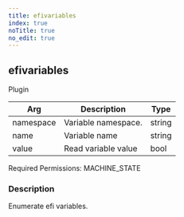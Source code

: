 ```yaml
---
title: efivariables
index: true
noTitle: true
no_edit: true
---
```




<div class="vql_item"></div>


## efivariables
<span class='vql_type label label-warning pull-right page-header'>Plugin</span>



<div class="vqlargs"></div>

Arg | Description | Type
----|-------------|-----
namespace|Variable namespace.|string
name|Variable name|string
value|Read variable value|bool

Required Permissions: 
<span class="linkcolour label label-success">MACHINE_STATE</span>

### Description

Enumerate efi variables.

